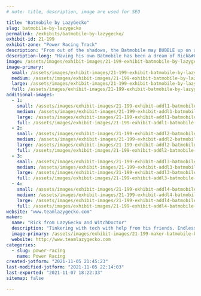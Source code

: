 ```yaml
---
# note: title, description, image are used for SEO

title: "Batmobile by LazyGecko"
slug: batmobile-by-lazygecko
permalink: /exhibits/batmobile-by-lazygecko/
exhibit-id: 21-199
exhibit-zone: "Power Racing Track"
description: "From out of the shadows, the Batmobile may BUBBLE up on a track near you!"
description-long: "Having his own Batmobile has been a dream of Rick&#039;s since he was a kid. Power Racing has brought a perfect opportunity for him to bring that into realtit complete with gadgets."
image: /assets/images/exhibit-images/21-199-exhibit-batmobile-by-lazygecko-20210926-153045-large.jpg
image-primary: 
  small: /assets/images/exhibit-images/21-199-exhibit-batmobile-by-lazygecko-20210926-153045-small.jpg
  medium: /assets/images/exhibit-images/21-199-exhibit-batmobile-by-lazygecko-20210926-153045-medium.jpg
  large: /assets/images/exhibit-images/21-199-exhibit-batmobile-by-lazygecko-20210926-153045-large.jpg
  full: /assets/images/exhibit-images/21-199-exhibit-batmobile-by-lazygecko-20210926-153045-full.jpg
additional-images: 
  - 1:
    small: /assets/images/exhibit-images/21-199-exhibit-addl1-batmobile-by-lazygecko-20210925-115525-small.jpg
    medium: /assets/images/exhibit-images/21-199-exhibit-addl1-batmobile-by-lazygecko-20210925-115525-medium.jpg
    large: /assets/images/exhibit-images/21-199-exhibit-addl1-batmobile-by-lazygecko-20210925-115525-large.jpg
    full: /assets/images/exhibit-images/21-199-exhibit-addl1-batmobile-by-lazygecko-20210925-115525-full.jpg
  - 2:
    small: /assets/images/exhibit-images/21-199-exhibit-addl2-batmobile-by-lazygecko-20210925-124448-small.jpg
    medium: /assets/images/exhibit-images/21-199-exhibit-addl2-batmobile-by-lazygecko-20210925-124448-medium.jpg
    large: /assets/images/exhibit-images/21-199-exhibit-addl2-batmobile-by-lazygecko-20210925-124448-large.jpg
    full: /assets/images/exhibit-images/21-199-exhibit-addl2-batmobile-by-lazygecko-20210925-124448-full.jpg
  - 3:
    small: /assets/images/exhibit-images/21-199-exhibit-addl3-batmobile-by-lazygecko-received-404929957739261-small.jpeg
    medium: /assets/images/exhibit-images/21-199-exhibit-addl3-batmobile-by-lazygecko-received-404929957739261-medium.jpeg
    large: /assets/images/exhibit-images/21-199-exhibit-addl3-batmobile-by-lazygecko-received-404929957739261-large.jpeg
    full: /assets/images/exhibit-images/21-199-exhibit-addl3-batmobile-by-lazygecko-received-404929957739261-full.jpeg
  - 4:
    small: /assets/images/exhibit-images/21-199-exhibit-addl4-batmobile-by-lazygecko-received-536019060794167-small.jpeg
    medium: /assets/images/exhibit-images/21-199-exhibit-addl4-batmobile-by-lazygecko-received-536019060794167-medium.jpeg
    large: /assets/images/exhibit-images/21-199-exhibit-addl4-batmobile-by-lazygecko-received-536019060794167-large.jpeg
    full: /assets/images/exhibit-images/21-199-exhibit-addl4-batmobile-by-lazygecko-received-536019060794167-full.jpeg
website: "www.teamlazygecko.com"
maker: 
  name: "Rick from LazyGecko and WitchDoctor"
  description: "Tinkering with tech with help from his friends. Endlessly interested in staying on the learning curve with new hobbys. What will he cobble together next?"
  image-primary: /assets/images/exhibit-images/21-199-maker-batmobile-by-lazygecko-received-821327148535044-medium.jpeg
  website: http://www.teamlazygecko.com
categories: 
  - slug: power-racing
    name: Power Racing
created-jotform: "2021-11-05 21:45:23"
last-modified-jotform: "2021-11-05 22:14:03"
last-exported: "2021-11-07 18:22:33"
sitemap: false

---
```

